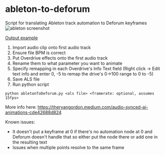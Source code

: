 # ableton-to-deforum

Script for translating Ableton track automation to Deforum keyframes 
![ableton screenshot](https://miro.medium.com/v2/resize:fit:720/format:webp/1*aUm_oTjvA0pgm03AjJBlYg.png)

[Output example](https://www.instagram.com/reel/CpxnmEdDN5a/?utm_source=ig_web_copy_link)

1. Import audio clip onto first audio track
2. Ensure file BPM is correct
3. Put Overdrive effects onto the first audio track
4. Rename them to what parameter you want to animate
5. Specify remapping in each Overdrive's Info Text field (Right click -> Edit text info and enter 0, -5 to remap the drive's 0->100 range to 0 to -5)
6. Save ALS file
7. Run python script

```python abletonToDeforum.py <als file> <framerate: optional, assumes 15fps>```

More info here:
https://theryangordon.medium.com/audio-synced-ai-animations-cde42688d824

Known issues:
- It doesn't put a keyframe at 0 if there's no automation node at 0 and Deforum doesn't handle that so either put the node there or add one in the resulting text
- Issues when multiple points resolve to the same frame
